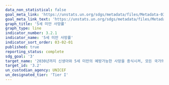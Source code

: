 ```yaml
---
data_non_statistical: false
goal_meta_link: 'https://unstats.un.org/sdgs/metadata/files/Metadata-03-02-01.pdf'
goal_meta_link_text: 'https://unstats.un.org/sdgs/metadata/files/Metadata-03-02-01.pdf'
graph_title: '5세 미만 사망률'
graph_type: line
indicator_number: 3.2.1
indicator_name: '5세 미만 사망률'
indicator_sort_order: 03-02-01
published: true
reporting_status: complete
sdg_goal: '3'
target_name: '2030년까지 신생아와 5세 미만의 예방가능한 사망을 종식시켜, 모든 국가의 신생아 사망률을 1천 명당 최소 12명 이하, 5세 미만 사망률을 천 명당 최소 25명 이하로 감소'
target_id: '3.2'
un_custodian_agency: UNICEF
un_designated_tier: 'Tier I'
---
```

